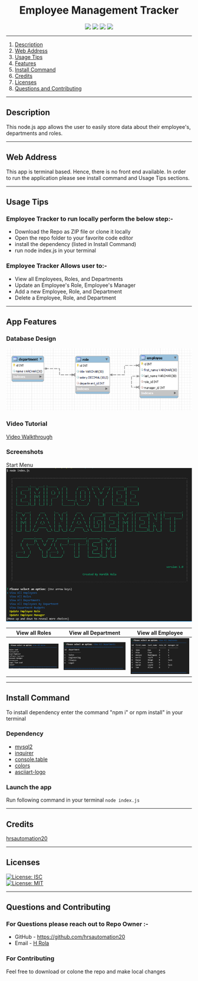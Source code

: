 <h1 align = "center">Employee Management Tracker </h1>
<p align = "center">
<img src= https://img.shields.io/badge/NPM-%23000000.svg?style=for-the-badge&logo=npm&logoColor=white/>
<img src= https://img.shields.io/badge/node.js-6DA55F?style=for-the-badge&logo=node.js&logoColor=white/>
<img src= https://img.shields.io/badge/javascript-%23323330.svg?style=for-the-badge&logo=javascript&logoColor=%23F7DF1E/>
<img src= https://img.shields.io/badge/mysql-%2300f.svg?style=for-the-badge&logo=mysql&logoColor=white/>
</p>

---

1. [Description](#desc)
2. [Web Address](#webaddress)
3. [Usage Tips](#usage)
4. [Features](#feature)
5. [Install Command](#command)
6. [Credits](#credits)
7. [Licenses](#licenses)
8. [Questions and Contributing](#qnacontri)

---

<a name="desc"></a>

## Description

This node.js app allows the user to easily store data about their employee's, departments and roles.

---

<a name="webaddress"></a>

## Web Address

This app is terminal based. Hence, there is no front end available. In order to run the application please see install command and Usage Tips sections.

---

<a name="usage"></a>

## Usage Tips

### Employee Tracker to run locally perform the below step:-

- Download the Repo as ZIP file or clone it locally
- Open the repo folder to your favorite code editor
- install the dependency (listed in Install Command)
- run node index.js in your terminal

### Employee Tracker Allows user to:-

- View all Employees, Roles, and Departments
- Update an Employee's Role, Employee's Manager
- Add a new Employee, Role, and Department
- Delete a Employee, Role, and Department

<a name="feature"></a>

---

## App Features

### Database Design

![Database](./assets/images/database_design.PNG "database_design")

### Video Tutorial

[Video Walkthrough](https://drive.google.com/file/d/17IVTpHL6rat6VUpuQaznSoWe9_LJkn0e/view?usp=sharing)

### Screenshots

Start Menu  
![](./assets/images/appmenu.PNG)

|           View all Roles           |        View all Department        |          View all Employee           |
| :--------------------------------: | :-------------------------------: | :----------------------------------: |
| ![](./assets/images/viewroles.PNG) | ![](./assets/images/viewdept.PNG) | ![](./assets/images/vieweallemp.PNG) |

---

<a name="command"></a>

## Install Command

To install dependency enter the command "npm i" or npm install" in your terminal

### Dependency

- [mysql2](https://www.npmjs.com/package/mysql2)
- [inquirer](https://www.npmjs.com/package/inquirer)
- [console.table](https://www.npmjs.com/package/console.table)
- [colors](https://www.npmjs.com/package/colors)
- [asciiart-logo](https://www.npmjs.com/package/asciiart-logo)

### Launch the app

Run following command in your terminal `node index.js`

---

<a name="credits"></a>

## Credits

[hrsautomation20](https://github.com/hrsautomation20)

---

<a name="licenses"></a>

## Licenses

[![License: ISC](https://img.shields.io/badge/License-ISC-blue.svg)](https://opensource.org/licenses/ISC)  
[![License: MIT](https://img.shields.io/badge/License-MIT-yellow.svg)](https://opensource.org/licenses/MIT)

---

<a name="qnacontri"></a>

## Questions and Contributing

### For Questions please reach out to Repo Owner :-

- GitHub - https://github.com/hrsautomation20
- Email - [H Rola](mailto:hrsautomation20@gmail.com?subject=[GitHub]%20Source%20Han%20Sans)

### For Contributing

Feel free to download or colone the repo and make local changes
